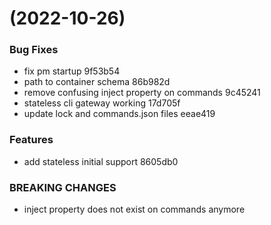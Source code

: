 #  (2022-10-26)


### Bug Fixes

* fix pm startup 9f53b54
* path to container schema 86b982d
* remove confusing inject property on commands 9c45241
* stateless cli gateway working 17d705f
* update lock and commands.json files eeae419


### Features

* add stateless initial support 8605db0


### BREAKING CHANGES

* inject property does not exist on commands anymore



